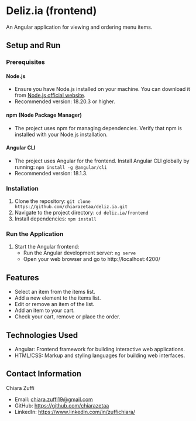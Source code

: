 # Deliz.ia (frontend)

An Angular application for viewing and ordering menu items.

## Setup and Run

### Prerequisites
#### Node.js
- Ensure you have Node.js installed on your machine. You can download it from [Node.js official website](https://nodejs.org/).
- Recommended version: 18.20.3 or higher.
#### npm (Node Package Manager)
- The project uses npm for managing dependencies. Verify that npm is installed with your Node.js installation.
#### Angular CLI
- The project uses Angular for the frontend. Install Angular CLI globally by running: `npm install -g @angular/cli`
- Recommended version: 18.1.3.

### Installation
1. Clone the repository: `git clone https://github.com/chiarazetaa/deliz.ia.git`
2. Navigate to the project directory: `cd deliz.ia/frontend`
3. Install dependencies: `npm install`

### Run the Application
1. Start the Angular frontend:
   - Run the Angular development server: `ng serve`
   - Open your web browser and go to http://localhost:4200/

## Features
- Select an item from the items list.
- Add a new element to the items list.
- Edit or remove an item of the list.
- Add an item to your cart.
- Check your cart, remove or place the order.

## Technologies Used
- Angular: Frontend framework for building interactive web applications.
- HTML/CSS: Markup and styling languages for building web interfaces.

## Contact Information
Chiara Zuffi
- Email: chiara.zuffi19@gmail.com
- GitHub: https://github.com/chiarazetaa
- LinkedIn: https://www.linkedin.com/in/zuffichiara/
